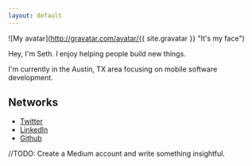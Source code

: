 ```yaml
---
layout: default
---
```

![My avatar](http://gravatar.com/avatar/{{ site.gravatar }} "It's my face")

Hey, I'm Seth. I enjoy helping people build new things. 

I'm currently in the Austin, TX area focusing on mobile software development.

## Networks
* [Twitter](http://twitter.com/sethgho)
* [LinkedIn](https://www.linkedin.com/in/sethgho)
* [Github](http://github.com/sethgho) 

<span class="comment">//TODO: Create a Medium account and write something insightful.</span>